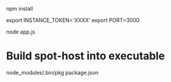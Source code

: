 
npm install

export INSTANCE_TOKEN='XXXX'
export PORT=3000

node app.js

# Build spot-host into executable
node_modules/.bin/pkg package.json
